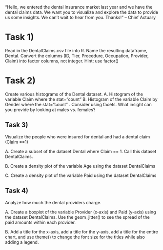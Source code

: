 “Hello, we entered the dental insurance market last year and we have the dental claims data. We
want you to visualize and explore the data to provide us some insights. We can’t wait to hear
from you. Thanks!” – Chief Actuary

# Task 1) 

Read in the DentalClaims.csv file into R. Name the resulting dataframe, Dental.
Convert the columns (ID, Tier, Procedure, Occupation, Provider, Claim) into factor columns, not
integer. 
Hint: use factor()

# Task 2) 

Create various histograms of the Dental dataset.
A. Histogram of the variable Claim where the stat=”count”
B. Histogram of the variable Claim by Gender where the stat=”count” . 
Consider using facets. 
What insight can you provide by looking at males vs. females?

## Task 3) 
Visualize the people who were insured for dental and had a dental claim (Claim ==1)

A. Create a subset of the dataset Dental where Claim == 1. Call this dataset DentalClaims.

B. Create a density plot of the variable Age using the dataset DentalClaims

C. Create a density plot of the variable Paid using the dataset DentalClaims

## Task 4) 

Analyze how much the dental providers charge.

A. 
Create a boxplot of the variable Provider (x-axis) and Paid (y-axis) using the dataset
DentalClaims. 
Use the geom_jitter() to see the spread of the paid amounts within each provider.

B. 
Add a title for the x-axis, add a title for the y-axis, add a title for the entire chart, and use
theme() to change the font size for the titles while also adding a legend.
